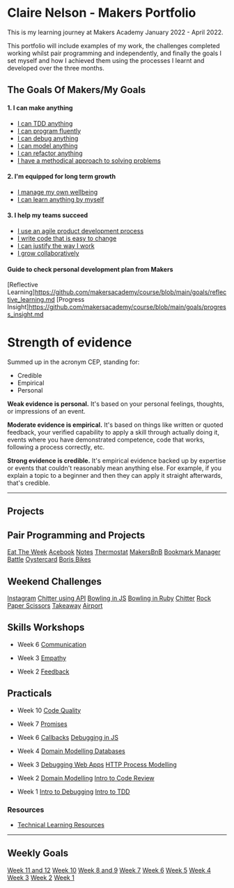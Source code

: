 # Claire Nelson - Makers Portfolio

This is my learning journey at Makers Academy January 2022 - April 2022.

This portfolio will include examples of my work, the challenges completed working whilst pair programming and independently, and finally the goals I set myself and how I achieved them using the processes I learnt and developed over the three months.

## The Goals Of Makers/My Goals

#### 1. I can make anything

- [I can TDD anything](https://github.com/nelsonclaire/Portfolio/blob/master/goals/make_anything/tdd_anything.md)
- [I can program fluently](https://github.com/nelsonclaire/Portfolio/blob/master/goals/make_anything/program_fluently.md)
- [I can debug anything](https://github.com/nelsonclaire/Portfolio/blob/master/goals/make_anything/debug_anything.md)
- [I can model anything](https://github.com/nelsonclaire/Portfolio/blob/master/goals/make_anything/model_anything.md)
- [I can refactor anything](https://github.com/nelsonclaire/Portfolio/blob/master/goals/make_anything/refactor_anything.md)
- [I have a methodical approach to solving problems](https://github.com/nelsonclaire/Portfolio/blob/master/goals/make_anything/solve_problems.md)


#### 2. I'm equipped for long term growth

- [I manage my own wellbeing](https://github.com/nelsonclaire/Portfolio/blob/master/goals/long_term_growth/manage_wellbeing.md)
- [I can learn anything by myself](https://github.com/nelsonclaire/Portfolio/blob/master/goals/long_term_growth/learn_anything.md)


#### 3. I help my teams succeed

- [I use an agile product development process](https://github.com/nelsonclaire/Portfolio/blob/master/goals/help_my_teams_succeed/agile_product_development_process.md)
- [I write code that is easy to change](https://github.com/nelsonclaire/Portfolio/blob/master/goals/help_my_teams_succeed/easy_to_change_code.md)
- [I can justify the way I work](https://github.com/nelsonclaire/Portfolio/blob/master/goals/3_help_my_teams_succeed/justify_way_i_work.md)
- [I grow collaboratively](https://github.com/nelsonclaire/Portfolio/blob/master/goals/3_help_my_teams_succeed/grow_collaboratively.md)

#### Guide to check personal development plan from Makers
[Reflective Learning]https://github.com/makersacademy/course/blob/main/goals/reflective_learning.md
[Progress Insight]https://github.com/makersacademy/course/blob/main/goals/progress_insight.md

# Strength of evidence

Summed up in the acronym CEP, standing for:

* Credible
* Empirical
* Personal

**Weak evidence is personal.** It's based on your personal feelings, thoughts, or impressions of an event.

**Moderate evidence is empirical.** It's based on things like written or quoted feedback, your verified capability to apply a skill through actually doing it, events where you have demonstrated competence, code that works, following a process correctly, etc.

**Strong evidence is credible.** It's empirical evidence backed up by expertise or events that couldn't reasonably mean anything else. For example, if you explain a topic to a beginner and then they can apply it straight afterwards, that's credible.


------

## Projects

## Pair Programming and Projects
[Eat The Week](https://github.com/nelsonclaire/Portfolio/blob/master/projects/eat-the-week.md)
[Acebook](https://github.com/nelsonclaire/Portfolio/blob/master/projects/acebook.md)
[Notes](https://github.com/nelsonclaire/Portfolio/blob/master/projects/notes.md)
[Thermostat](https://github.com/nelsonclaire/Portfolio/blob/master/projects/thermostat.md)
[MakersBnB](https://github.com/nelsonclaire/Portfolio/blob/master/projects/makerbnb.md)
[Bookmark Manager](https://github.com/nelsonclaire/Portfolio/blob/master/projects/bookmark-manager.md)
[Battle](https://github.com/nelsonclaire/Portfolio/blob/master/projects/battle.md)
[Oystercard](https://github.com/nelsonclaire/Portfolio/blob/master/projects/oystercard.md)
[Boris Bikes](https://github.com/nelsonclaire/Portfolio/blob/master/projects/boris-bikes.md)

## Weekend Challenges 
[Instagram](https://github.com/nelsonclaire/Portfolio/blob/master/projects/instagram.md)
[Chitter using API](https://github.com/nelsonclaire/Portfolio/blob/master/projects/frontend-api.md)
[Bowling in JS](https://github.com/nelsonclaire/Portfolio/blob/master/projects/bowling-js.md)
[Bowling in Ruby](https://github.com/nelsonclaire/Portfolio/blob/master/projects/bowling-ruby.md)
[Chitter](https://github.com/nelsonclaire/Portfolio/blob/master/projects/chitter.md)
[Rock Paper Scissors](https://github.com/nelsonclaire/Portfolio/blob/master/projects/rps.md)
[Takeaway](https://github.com/nelsonclaire/Portfolio/blob/master/projects/takeaway.md)
[Airport](https://github.com/nelsonclaire/Portfolio/blob/master/projects/airport.md)

## Skills Workshops

* Week 6
[Communication](https://github.com/nelsonclaire/Portfolio/blob/master/workshops/communication.md)

* Week 3
[Empathy](https://github.com/nelsonclaire/Portfolio/blob/master/workshops/empathy.md)

* Week 2
[Feedback](https://github.com/nelsonclaire/Portfolio/blob/master/workshops/feedback.md)


## Practicals

* Week 10
[Code Quality](https://github.com/nelsonclaire/Portfolio/blob/master/workshops/code-quality.md)

* Week 7
[Promises](https://github.com/nelsonclaire/Portfolio/blob/master/workshops/promises.md)

* Week 6
[Callbacks](https://github.com/nelsonclaire/Portfolio/blob/master/workshops/callbacks.md)
[Debugging in JS](https://github.com/nelsonclaire/Portfolio/blob/master/workshops/debugging-js.md)

* Week 4
[Domain Modelling Databases](https://github.com/nelsonclaire/Portfolio/blob/master/workshops/domain-modelling-databases.md)

* Week 3
[Debugging Web Apps](https://github.com/nelsonclaire/Portfolio/blob/master/workshops/debugging-web-apps.md)
[HTTP Process Modelling](https://github.com/nelsonclaire/Portfolio/blob/master/workshops/http-process-modelling.md)

* Week 2
[Domain Modelling](https://github.com/nelsonclaire/Portfolio/blob/master/workshops/domain-modelling.md)
[Intro to Code Review](https://github.com/nelsonclaire/Portfolio/blob/master/workshops/code-review-intro.md)

* Week 1
[Intro to Debugging](https://github.com/nelsonclaire/Portfolio/blob/master/workshops/debugging-intro.md)
[Intro to TDD](https://github.com/nelsonclaire/Portfolio/blob/master/workshops/tdd-intro.md)


### Resources

* [Technical Learning Resources](https://airtable.com/shrr9VqhGBzPyfa7E/tblokmw6yNUO75ge6?blocks=hide)


------


## Weekly Goals
[Week 11 and 12](https://github.com/nelsonclaire/Portfolio/blob/master/weekly/week-11-12.md)
[Week 10](https://github.com/nelsonclaire/Portfolio/blob/master/weekly/week-10.md)
[Week 8 and 9](https://github.com/nelsonclaire/Portfolio/blob/master/weekly/week-8-9.md)
[Week 7](https://github.com/nelsonclaire/Portfolio/blob/master/weekly/week-7.md)
[Week 6](https://github.com/nelsonclaire/Portfolio/blob/master/weekly/week-6.md)
[Week 5](https://github.com/nelsonclaire/Portfolio/blob/master/weekly/week-5.md)
[Week 4](https://github.com/nelsonclaire/Portfolio/blob/master/weekly/week-4.md)
[Week 3](https://github.com/nelsonclaire/Portfolio/blob/master/weekly/week-3.md)
[Week 2](https://github.com/nelsonclaire/Portfolio/blob/master/weekly/week-2.md)
[Week 1](https://github.com/nelsonclaire/Portfolio/blob/master/weekly/week-1.md)